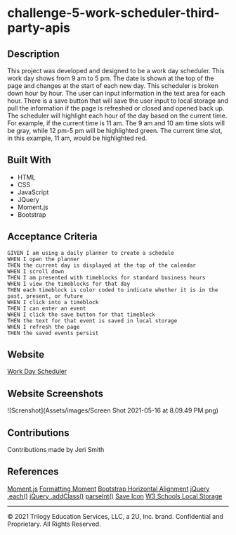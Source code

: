# challenge-5-work-scheduler-third-party-apis
## Description
This project was developed and designed to be a work day scheduler. This work day shows from 9 am to 5 pm.  The date is shown at the top of the page and changes at the start of each new day. This scheduler is broken down hour by hour. The user can input information in the text area for each hour. There is a save button that will save the user input to local storage and pull the information if the page is refreshed or closed and opened back up. The scheduler will highlight each hour of the day based on the current time. For example, if the current time is 11 am. The 9 am and 10 am time slots will be gray, while 12 pm-5 pm will be highlighted green. The current time slot, in this example, 11 am, would be highlighted red. 

## Built With 
* HTML
* CSS
* JavaScript
* JQuery
* Moment.js
* Bootstrap

## Acceptance Criteria

```
GIVEN I am using a daily planner to create a schedule
WHEN I open the planner
THEN the current day is displayed at the top of the calendar
WHEN I scroll down
THEN I am presented with timeblocks for standard business hours
WHEN I view the timeblocks for that day
THEN each timeblock is color coded to indicate whether it is in the past, present, or future
WHEN I click into a timeblock
THEN I can enter an event
WHEN I click the save button for that timeblock
THEN the text for that event is saved in local storage
WHEN I refresh the page
THEN the saved events persist
```
## Website
[Work Day Scheduler](https://jerismith32.github.io/challenge-5-work-scheduler-third-party-apis/)

## Website Screenshots
![Screnshot](Assets/images/Screen Shot 2021-05-16 at 8.09.49 PM.png)


## Contributions
Contributions made by Jeri Smith

## References
[Moment.js](https://momentjs.com/)
[Formatting Moment](https://devhints.io/moment)
[Bootstrap Horizontal Alignment](https://mdbootstrap.com/docs/b4/jquery/utilities/horizontal-align/)
[jQuery .each()](https://api.jquery.com/each/)
[jQuery .addClass()](https://api.jquery.com/addclass/)
[parseInt()](https://developer.mozilla.org/en-US/docs/Web/JavaScript/Reference/Global_Objects/parseInt)
[Save Icon](https://fontawesome.com/icons/save)
[W3 Schools Local Storage](https://www.w3schools.com/jsref/prop_win_localstorage.asp)






- - -
© 2021 Trilogy Education Services, LLC, a 2U, Inc. brand. Confidential and Proprietary. All Rights Reserved.